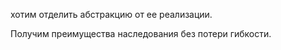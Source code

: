 хотим отделить
абстракцию от ее реализации.

Получим преимущества наследования
без потери гибкости.

